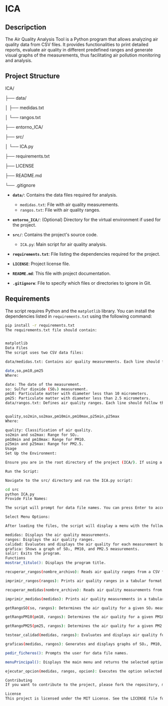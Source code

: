 # ICA

## Descripction

The Air Quality Analysis Tool is a Python program that allows analyzing air quality data from CSV files. It provides functionalities to print detailed reports, evaluate air quality in different predefined ranges and generate visual graphs of the measurements, thus facilitating air pollution monitoring and analysis.

## Project Structure

ICA/

├── data/

│ ├── medidas.txt

│ └── rangos.txt

├── entorno_ICA/

├── src/

│ └── ICA.py

├── requirements.txt

├── LICENSE

├── README.md

└── .gitignore


- **`data/`**: Contains the data files required for analysis.
  - `medidas.txt`: File with air quality measurements.
  - `rangos.txt`: File with air quality ranges.

- **`entorno_ICA/`**: (Optional) Directory for the virtual environment if used for the project.

- **`src/`**: Contains the project's source code.
  - `ICA.py`: Main script for air quality analysis.

- **`requirements.txt`**: File listing the dependencies required for the project.

- **`LICENSE`**: Project license file.

- **`README.md`**: This file with project documentation.

- **`.gitignore`**: File to specify which files or directories to ignore in Git.

## Requirements

The script requires Python and the `matplotlib` library. You can install the dependencies listed in `requirements.txt` using the following command:

```bash
pip install -r requirements.txt
The requirements.txt file should contain:


matplotlib
Data Files
The script uses two CSV data files:

data/medidas.txt: Contains air quality measurements. Each line should follow the format:

date,so,pm10,pm25
Where:

date: The date of the measurement.
so: Sulfur dioxide (SO₂) measurement.
pm10: Particulate matter with diameter less than 10 micrometers.
pm25: Particulate matter with diameter less than 2.5 micrometers.
data/rangos.txt: Defines air quality ranges. Each line should follow the format:


quality,so2min,so2max,pm10min,pm10max,p25min,p25max
Where:

quality: Classification of air quality.
so2min and so2max: Range for SO₂.
pm10min and pm10max: Range for PM10.
p25min and p25max: Range for PM2.5.
Usage
Set Up the Environment:

Ensure you are in the root directory of the project (ICA/). If using a virtual environment, activate it.

Run the Script:

Navigate to the src/ directory and run the ICA.py script:

cd src
python ICA.py
Provide File Names:

The script will prompt for data file names. You can press Enter to accept the default values (data/medidas.txt and data/rangos.txt) or enter different file names.

Select Menu Options:

After loading the files, the script will display a menu with the following options:

medidas: Displays the air quality measurements.
rangos: Displays the air quality ranges.
calidad: Evaluates and displays the air quality for each measurement based on the provided ranges.
grafica: Shows a graph of SO₂, PM10, and PM2.5 measurements.
salir: Exits the program.
Functions
mostrar_titulo(): Displays the program title.

recuperar_rangos(nombre_archivo): Reads air quality ranges from a CSV file.

imprimir_rangos(rangos): Prints air quality ranges in a tabular format.

recuperar_medidas(nombre_archivo): Reads air quality measurements from a CSV file.

imprimir_medidas(medidas): Prints air quality measurements in a tabular format.

getRangoSO(so, rangos): Determines the air quality for a given SO₂ measurement.

getRangoPM10(pm10, rangos): Determines the air quality for a given PM10 measurement.

getRangoPM25(pm25, rangos): Determines the air quality for a given PM2.5 measurement.

testear_calidad(medidas, rangos): Evaluates and displays air quality for all measurements based on the ranges.

graficas(medidas, rangos): Generates and displays graphs of SO₂, PM10, and PM2.5 measurements.

pedir_ficheros(): Prompts the user for data file names.

menuPrincipal(): Displays the main menu and returns the selected option by the user.

ejecutar_opcion(medidas, rangos, opcion): Executes the option selected by the user.

Contributing
If you want to contribute to the project, please fork the repository, make your changes, and submit a pull request with a detailed description of your modifications.

License
This project is licensed under the MIT License. See the LICENSE file for details.
